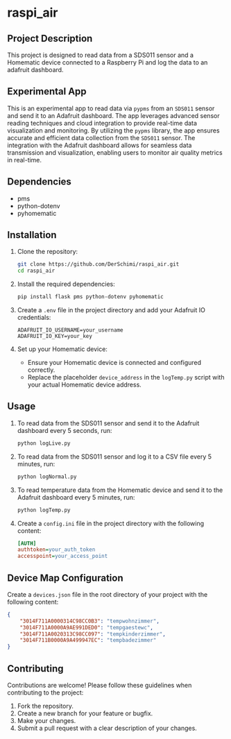 # raspi_air

## Project Description

This project is designed to read data from a SDS011 sensor and a Homematic device connected to a Raspberry Pi and log the data to an adafruit dashboard.

## Experimental App

This is an experimental app to read data via `pypms` from an `SDS011` sensor and send it to an Adafruit dashboard. The app leverages advanced sensor reading techniques and cloud integration to provide real-time data visualization and monitoring. By utilizing the `pypms` library, the app ensures accurate and efficient data collection from the `SDS011` sensor. The integration with the Adafruit dashboard allows for seamless data transmission and visualization, enabling users to monitor air quality metrics in real-time.

## Dependencies

- pms
- python-dotenv
- pyhomematic

## Installation

1. Clone the repository:
    ```sh
    git clone https://github.com/DerSchimi/raspi_air.git
    cd raspi_air
    ```

2. Install the required dependencies:
    ```sh
    pip install flask pms python-dotenv pyhomematic
    ```
3. Create a `.env` file in the project directory and add your Adafruit IO credentials:
    ```plaintext
    ADAFRUIT_IO_USERNAME=your_username
    ADAFRUIT_IO_KEY=your_key
    ```

4. Set up your Homematic device:
    - Ensure your Homematic device is connected and configured correctly.
    - Replace the placeholder `device_address` in the `logTemp.py` script with your actual Homematic device address.

## Usage

1. To read data from the SDS011 sensor and send it to the Adafruit dashboard every 5 seconds, run:
    ```sh
    python logLive.py
    ```

2. To read data from the SDS011 sensor and log it to a CSV file every 5 minutes, run:
    ```sh
    python logNormal.py
    ```

3. To read temperature data from the Homematic device and send it to the Adafruit dashboard every 5 minutes, run:
    ```sh
    python logTemp.py
    ```

4. Create a `config.ini` file in the project directory with the following content:
    ```ini
    [AUTH]
    authtoken=your_auth_token
    accesspoint=your_access_point
    ```

## Device Map Configuration

Create a `devices.json` file in the root directory of your project with the following content:

```json
{
    "3014F711A0000314C98CC0B3": "tempwohnzimmer",
    "3014F711A0000A9AE991DED0": "tempgaestewc",
    "3014F711A0020313C98CC097": "tempkinderzimmer",
    "3014F711B0000A9A499947EC": "tempbadezimmer"
}

```


## Contributing

Contributions are welcome! Please follow these guidelines when contributing to the project:

1. Fork the repository.
2. Create a new branch for your feature or bugfix.
3. Make your changes.
4. Submit a pull request with a clear description of your changes.
